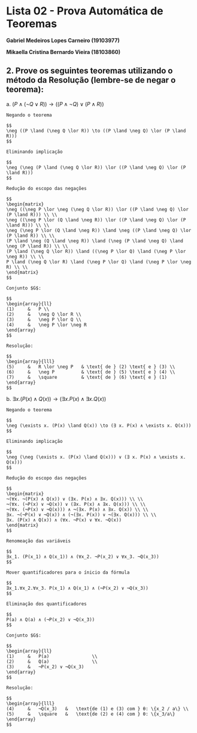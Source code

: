# Lista 02 - Prova Automática de Teoremas

**Gabriel Medeiros Lopes Carneiro (19103977)**

**Mikaella Cristina Bernardo Vieira (18103860)**

## 2. Prove os seguintes teoremas utilizando o método da Resolução (lembre-se de negar o teorema):

a. $(P \land (\neg Q \lor R)) \to ((P \land \neg Q) \lor (P \land R))$


    Negando o teorema
    
    $$
    \neg ((P \land (\neg Q \lor R)) \to ((P \land \neg Q) \lor (P \land R)))
    $$
    
    Eliminando implicação
    
    $$
    \neg (\neg (P \land (\neg Q \lor R)) \lor ((P \land \neg Q) \lor (P \land R)))
    $$

    Redução do escopo das negações

    $$
    \begin{matrix}
    \neg ((\neg P \lor \neg (\neg Q \lor R)) \lor ((P \land \neg Q) \lor (P \land R))) \\ \\
    \neg ((\neg P \lor (Q \land \neg R)) \lor ((P \land \neg Q) \lor (P \land R))) \\ \\
    \neg (\neg P \lor (Q \land \neg R)) \land \neg ((P \land \neg Q) \lor (P \land R)) \\ \\
    (P \land \neg (Q \land \neg R)) \land (\neg (P \land \neg Q) \land \neg (P \land R)) \\ \\
    (P \land (\neg Q \lor R)) \land ((\neg P \lor Q) \land (\neg P \lor \neg R)) \\ \\
    P \land (\neg Q \lor R) \land (\neg P \lor Q) \land (\neg P \lor \neg R) \\ \\
    \end{matrix}
    $$

    Conjunto $G$:

    $$
    \begin{array}{ll}
    (1)     &   P \\
    (2)     &   \neg Q \lor R \\
    (3)     &   \neg P \lor Q \\
    (4)     &   \neg P \lor \neg R
    \end{array}
    $$

    Resolução:

    $$
    \begin{array}{lll}
    (5)     &   R \lor \neg P   & \text{ de } (2) \text{ e } (3) \\
    (6)     &   \neg P          & \text{ de } (5) \text{ e } (4) \\
    (7)     &   \square         & \text{ de } (6) \text{ e } (1)
    \end{array}
    $$

b. $\exists x. (P(x) \land Q(x)) \to (∃ x. P(x) ∧ \exists x. Q(x))$

    Negando o teorema

    $$
    \neg (\exists x. (P(x) \land Q(x)) \to (∃ x. P(x) ∧ \exists x. Q(x)))
    $$

    Eliminando implicação
    
    $$
    \neg (\neg (\exists x. (P(x) \land Q(x))) ∨ (∃ x. P(x) ∧ \exists x. Q(x)))
    $$

    Redução do escopo das negações

    $$
    \begin{matrix}
    ¬(∀x. ¬(P(x) ∧ Q(x)) ∨ (∃x. P(x) ∧ ∃x. Q(x))) \\ \\
    ¬(∀x. (¬P(x) ∨ ¬Q(x)) ∨ (∃x. P(x) ∧ ∃x. Q(x))) \\ \\
    ¬(∀x. (¬P(x) ∨ ¬Q(x))) ∧ ¬(∃x. P(x) ∧ ∃x. Q(x)) \\ \\
    ∃x. ¬(¬P(x) ∨ ¬Q(x)) ∧ (¬(∃x. P(x)) ∨ ¬(∃x. Q(x))) \\ \\
    ∃x. (P(x) ∧ Q(x)) ∧ (∀x. ¬P(x) ∨ ∀x. ¬Q(x))
    \end{matrix}
    $$

    Renomeação das variáveis    

    $$
    ∃x_1. (P(x_1) ∧ Q(x_1)) ∧ (∀x_2. ¬P(x_2) ∨ ∀x_3. ¬Q(x_3))
    $$

    Mover quantificadores para o ínicio da fórmula

    $$
    ∃x_1.∀x_2.∀x_3. P(x_1) ∧ Q(x_1) ∧ (¬P(x_2) ∨ ¬Q(x_3))
    $$

    Eliminação dos quantificadores

    $$
    P(a) ∧ Q(a) ∧ (¬P(x_2) ∨ ¬Q(x_3))
    $$

    Conjunto $G$:

    $$
    \begin{array}{ll}
    (1)     &   P(a)                \\
    (2)     &   Q(a)                \\
    (3)     &   ¬P(x_2) ∨ ¬Q(x_3) 
    \end{array}
    $$

    Resolução:

    $$
    \begin{array}{lll}
    (4)     &   ¬Q(x_3)   &   \text{de (1) e (3) com } θ: \{x_2 / a\} \\
    (5)     &   \square   &   \text{de (2) e (4) com } θ: \{x_3/a\}
    \end{array}
    $$
